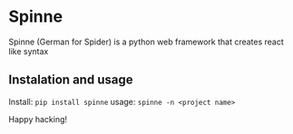 # Spinne
Spinne (German for Spider) is a python web framework that creates react like syntax

## Instalation and usage
Install:
```pip install spinne```
usage:
```spinne -n <project name>```

Happy hacking!
